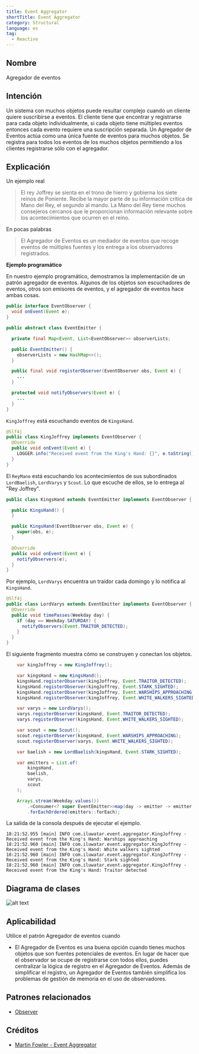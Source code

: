 ```yaml
---
title: Event Aggregator
shortTitle: Event Aggregator
category: Structural
language: es
tag:
  - Reactive
---
```


## Nombre

Agregador de eventos

## Intención

Un sistema con muchos objetos puede resultar complejo cuando un cliente quiere suscribirse a eventos. El cliente tiene
que encontrar y registrarse para
cada objeto individualmente, si cada objeto tiene múltiples eventos entonces cada evento requiere una suscripción
separada. Un Agregador de Eventos actúa como una única fuente
de eventos para muchos objetos. Se registra para todos los eventos de los muchos objetos permitiendo a los clientes
registrarse sólo con el agregador.

## Explicación

Un ejemplo real

> El rey Joffrey se sienta en el trono de hierro y gobierna los siete reinos de Poniente. Recibe la mayor parte de su
> información crítica de Mano del Rey, el segundo al mando. La Mano del Rey tiene muchos consejeros cercanos que le
> proporcionan información relevante sobre los acontecimientos que ocurren en el reino.

En pocas palabras

> El Agregador de Eventos es un mediador de eventos que recoge eventos de múltiples fuentes y los entrega a los
> observadores registrados.

**Ejemplo programático**

En nuestro ejemplo programático, demostramos la implementación de un patrón agregador de eventos. Algunos de los objetos
son escuchadores de eventos, otros son emisores de eventos, y el agregador de eventos hace ambas cosas.

```java
public interface EventObserver {
  void onEvent(Event e);
}

public abstract class EventEmitter {

  private final Map<Event, List<EventObserver>> observerLists;

  public EventEmitter() {
    observerLists = new HashMap<>();
  }

  public final void registerObserver(EventObserver obs, Event e) {
    ...
  }

  protected void notifyObservers(Event e) {
    ...
  }
}
```

`KingJoffrey` está escuchando eventos de `KingsHand`.

```java
@Slf4j
public class KingJoffrey implements EventObserver {
  @Override
  public void onEvent(Event e) {
    LOGGER.info("Received event from the King's Hand: {}", e.toString());
  }
}
```

El `ReyMano` está escuchando los acontecimientos de sus subordinados `LordBaelish`, `LordVarys` y `Scout`.
Lo que escuche de ellos, se lo entrega al "Rey Joffrey".

```java
public class KingsHand extends EventEmitter implements EventObserver {

  public KingsHand() {
  }

  public KingsHand(EventObserver obs, Event e) {
    super(obs, e);
  }

  @Override
  public void onEvent(Event e) {
    notifyObservers(e);
  }
}
```

Por ejemplo, `LordVarys` encuentra un traidor cada domingo y lo notifica al `KingsHand`.

```java
@Slf4j
public class LordVarys extends EventEmitter implements EventObserver {
  @Override
  public void timePasses(Weekday day) {
    if (day == Weekday.SATURDAY) {
      notifyObservers(Event.TRAITOR_DETECTED);
    }
  }
}
```

El siguiente fragmento muestra cómo se construyen y conectan los objetos.

```java
    var kingJoffrey = new KingJoffrey();

    var kingsHand = new KingsHand();
    kingsHand.registerObserver(kingJoffrey, Event.TRAITOR_DETECTED);
    kingsHand.registerObserver(kingJoffrey, Event.STARK_SIGHTED);
    kingsHand.registerObserver(kingJoffrey, Event.WARSHIPS_APPROACHING);
    kingsHand.registerObserver(kingJoffrey, Event.WHITE_WALKERS_SIGHTED);

    var varys = new LordVarys();
    varys.registerObserver(kingsHand, Event.TRAITOR_DETECTED);
    varys.registerObserver(kingsHand, Event.WHITE_WALKERS_SIGHTED);

    var scout = new Scout();
    scout.registerObserver(kingsHand, Event.WARSHIPS_APPROACHING);
    scout.registerObserver(varys, Event.WHITE_WALKERS_SIGHTED);

    var baelish = new LordBaelish(kingsHand, Event.STARK_SIGHTED);

    var emitters = List.of(
        kingsHand,
        baelish,
        varys,
        scout
    );

    Arrays.stream(Weekday.values())
        .<Consumer<? super EventEmitter>>map(day -> emitter -> emitter.timePasses(day))
        .forEachOrdered(emitters::forEach);
```

La salida de la consola después de ejecutar el ejemplo.

```
18:21:52.955 [main] INFO com.iluwatar.event.aggregator.KingJoffrey - Received event from the King's Hand: Warships approaching
18:21:52.960 [main] INFO com.iluwatar.event.aggregator.KingJoffrey - Received event from the King's Hand: White walkers sighted
18:21:52.960 [main] INFO com.iluwatar.event.aggregator.KingJoffrey - Received event from the King's Hand: Stark sighted
18:21:52.960 [main] INFO com.iluwatar.event.aggregator.KingJoffrey - Received event from the King's Hand: Traitor detected
```

## Diagrama de clases

![alt text](etc/classes.png "Event Aggregator")

## Aplicabilidad

Utilice el patrón Agregador de eventos cuando

* El Agregador de Eventos es una buena opción cuando tienes muchos objetos que son fuentes potenciales de eventos. En
  lugar de hacer que el observador se ocupe de registrarse con todos ellos, puedes centralizar la lógica de registro en
  el Agregador de Eventos. Además de simplificar el registro, un Agregador de Eventos también simplifica los problemas
  de gestión de memoria en el uso de observadores.

## Patrones relacionados

* [Observer](https://java-design-patterns.com/patterns/observer/)

## Créditos

* [Martin Fowler - Event Aggregator](http://martinfowler.com/eaaDev/EventAggregator.html)
